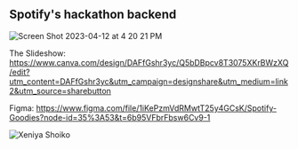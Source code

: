 ## Spotify's hackathon backend

![Screen Shot 2023-04-12 at 4 20 21 PM](https://user-images.githubusercontent.com/53381916/231593954-f4aefec9-9607-40d5-8383-cf36e946fec7.png)

The Slideshow: https://www.canva.com/design/DAFfGshr3yc/Q5bDBpcv8T3075XKrBWzXQ/edit?utm_content=DAFfGshr3yc&utm_campaign=designshare&utm_medium=link2&utm_source=sharebutton

Figma: https://www.figma.com/file/1iKePzmVdRMwtT25y4GCsK/Spotify-Goodies?node-id=35%3A53&t=6b95VFbrFbsw6Cv9-1

![Xeniya Shoiko](https://user-images.githubusercontent.com/53381916/231593857-6a406597-2448-4485-8ee7-c4f4e3d41966.jpg)
